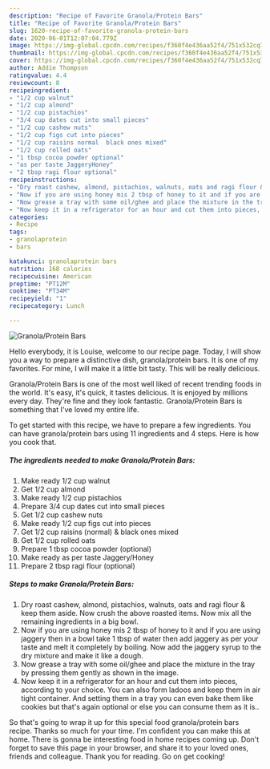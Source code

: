 ```yaml
---
description: "Recipe of Favorite Granola/Protein Bars"
title: "Recipe of Favorite Granola/Protein Bars"
slug: 1620-recipe-of-favorite-granola-protein-bars
date: 2020-06-01T12:07:04.779Z
image: https://img-global.cpcdn.com/recipes/f360f4e436aa52f4/751x532cq70/granolaprotein-bars-recipe-main-photo.jpg
thumbnail: https://img-global.cpcdn.com/recipes/f360f4e436aa52f4/751x532cq70/granolaprotein-bars-recipe-main-photo.jpg
cover: https://img-global.cpcdn.com/recipes/f360f4e436aa52f4/751x532cq70/granolaprotein-bars-recipe-main-photo.jpg
author: Addie Thompson
ratingvalue: 4.4
reviewcount: 8
recipeingredient:
- "1/2 cup walnut"
- "1/2 cup almond"
- "1/2 cup pistachios"
- "3/4 cup dates cut into small pieces"
- "1/2 cup cashew nuts"
- "1/2 cup figs cut into pieces"
- "1/2 cup raisins normal  black ones mixed"
- "1/2 cup rolled oats"
- "1 tbsp cocoa powder optional"
- "as per taste JaggeryHoney"
- "2 tbsp ragi flour optional"
recipeinstructions:
- "Dry roast cashew, almond, pistachios, walnuts, oats and ragi flour &amp; keep them aside. Now crush the above roasted items. Now mix all the remaining ingredients in a big bowl."
- "Now if you are using honey mis 2 tbsp of honey to it and if you are using jaggery then in a bowl take 1 tbsp of water then add jaggery as per your taste and melt it completely by boiling. Now add the jaggery syrup to the dry mixture and make it like a dough."
- "Now grease a tray with some oil/ghee and place the mixture in the tray by pressing them gently as shown in the image."
- "Now keep it in a refrigerator for an hour and cut them into pieces, according to your choice. You can also form ladoos and keep them in air tight container. And setting them in a tray you can even bake them like cookies but that&#39;s again optional or else you can consume them as it is.."
categories:
- Recipe
tags:
- granolaprotein
- bars

katakunci: granolaprotein bars 
nutrition: 168 calories
recipecuisine: American
preptime: "PT12M"
cooktime: "PT34M"
recipeyield: "1"
recipecategory: Lunch

---
```



![Granola/Protein Bars](https://img-global.cpcdn.com/recipes/f360f4e436aa52f4/751x532cq70/granolaprotein-bars-recipe-main-photo.jpg)

Hello everybody, it is Louise, welcome to our recipe page. Today, I will show you a way to prepare a distinctive dish, granola/protein bars. It is one of my favorites. For mine, I will make it a little bit tasty. This will be really delicious.

Granola/Protein Bars is one of the most well liked of recent trending foods in the world. It's easy, it's quick, it tastes delicious. It is enjoyed by millions every day. They're fine and they look fantastic. Granola/Protein Bars is something that I've loved my entire life.




To get started with this recipe, we have to prepare a few ingredients. You can have granola/protein bars using 11 ingredients and 4 steps. Here is how you cook that.

<!--inarticleads1-->

##### The ingredients needed to make Granola/Protein Bars:

1. Make ready 1/2 cup walnut
1. Get 1/2 cup almond
1. Make ready 1/2 cup pistachios
1. Prepare 3/4 cup dates cut into small pieces
1. Get 1/2 cup cashew nuts
1. Make ready 1/2 cup figs cut into pieces
1. Get 1/2 cup raisins (normal) &amp; black ones mixed
1. Get 1/2 cup rolled oats
1. Prepare 1 tbsp cocoa powder (optional)
1. Make ready as per taste Jaggery/Honey
1. Prepare 2 tbsp ragi flour (optional)




<!--inarticleads2-->

##### Steps to make Granola/Protein Bars:

1. Dry roast cashew, almond, pistachios, walnuts, oats and ragi flour &amp; keep them aside. Now crush the above roasted items. Now mix all the remaining ingredients in a big bowl.
1. Now if you are using honey mis 2 tbsp of honey to it and if you are using jaggery then in a bowl take 1 tbsp of water then add jaggery as per your taste and melt it completely by boiling. Now add the jaggery syrup to the dry mixture and make it like a dough.
1. Now grease a tray with some oil/ghee and place the mixture in the tray by pressing them gently as shown in the image.
1. Now keep it in a refrigerator for an hour and cut them into pieces, according to your choice. You can also form ladoos and keep them in air tight container. And setting them in a tray you can even bake them like cookies but that&#39;s again optional or else you can consume them as it is..




So that's going to wrap it up for this special food granola/protein bars recipe. Thanks so much for your time. I'm confident you can make this at home. There is gonna be interesting food in home recipes coming up. Don't forget to save this page in your browser, and share it to your loved ones, friends and colleague. Thank you for reading. Go on get cooking!
